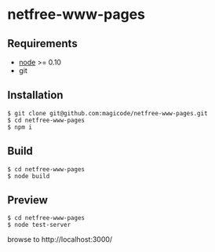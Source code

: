 # netfree-www-pages


## Requirements
  * [node](http://nodejs.org) >= 0.10 
  * git

## Installation
    $ git clone git@github.com:magicode/netfree-www-pages.git
    $ cd netfree-www-pages
    $ npm i
  
## Build
    $ cd netfree-www-pages
    $ node build
  
## Preview
    $ cd netfree-www-pages
    $ node test-server

  browse to http://localhost:3000/
  